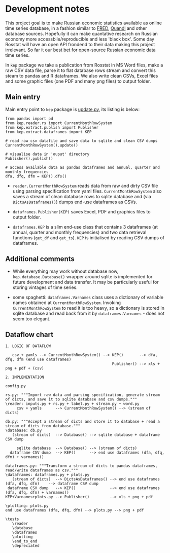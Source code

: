 Development notes
=================

This project goal is to make Russian economic statistics available as online time series database, in a fashion similar to  [FRED](https://research.stlouisfed.org/fred2/), [Quandl](https://www.quandl.com/) and other database sources. Hopefully it can make quantative research on Russian economy more accessbile/reproducible and less 'black box'. Some day Rosstat will have an open API frondend to their data making this project irrelevant. So far it our best bet for open-source Russian economic data time series.  

In ```kep``` package we take a publication from Rosstat in MS Word files, make a raw CSV data file, parse it to flat database rows stream and convert this steam to pandas and R dataframes. We also write clean CSVs, Excel files and some graphic files  (one PDF and many png files) to output folder.

Main entry
----------

Main entry point to ```kep``` package is [update.py](https://github.com/epogrebnyak/rosstat-kep-data/blob/master/update.py), its listing is below:

```
from pandas import pd
from kep.reader.rs import CurrentMonthRowSystem
from kep.extract.publish import Publisher
from kep.extract.dataframes import KEP

# read raw csv datafile and save data to sqlite and clean CSV dumps 
CurrentMonthRowSystem().update()

# visualise data in 'ouput' directory
Publisher().publish()

# access available data as pandas dataframes and annual, quarter and monthly frequencies
dfa, dfq, dfm = KEP().dfs()
```

- ```reader.CurrentMonthRowSystem``` reads data from raw and dirty CSV file using parsing specification from yaml files. ```CurrentMonthRowSystem``` also saves a stream of clean database rows to sqlite database and (via ```DictsAsDataframes()```) dumps end-use dataframes as CSVs.

- ```dataframes.Publisher(KEP)``` saves Excel, PDF and graphics files to output folder. 
 
- ```dataframes.KEP``` is a slim end-use class that contains 3 dataframes (at annual, quarter and monthly frequencies) and two data retrieval functions (```get_df``` and ```get_ts```). ```KEP``` is initialised by reading CSV dumps of dataframes. 

Additional comments
-------------------

- While everything may work without database now, ```kep.database.Database()``` wrapper around sqlite is implemented for future development and data transfer. It may be particularly useful for storing vintages of time series.

- some spaghetti: ```dataframes.Varnames``` class uses a dictionary of variable names obtained at ```CurrentMonthRowSystem```.  Invoking ```CurrentMonthRowSystem``` to read it is too heavy, so a dictionary is stored in sqlite database and read back from it by ```dataframes.Varnames``` - does not seem too elegant. 


Dataflow chart
--------------

```
1. LOGIC OF DATAFLOW

   csv + yamls --> CurrentMonthRowSystem() --> KEP()       --> dfa, dfq, dfm (end use dataframes)
                                               Publisher() --> xls + png + pdf + (csv)
											   
2. IMPLEMENTATION

config.py 

rs.py: """Import raw data and parsing specification, generate stream of dicts, and save it to sqlite database and csv dumps."""
\reader: inputs.py + rs.py + label.py + stream.py + word.py
     csv + yamls      --> CurrentMonthRowSystem() --> (stream of dicts) 

db.py: """Accept a stream of dicts and store it to database + read a stream of dicts from database."""
\database: db.py
   (stream of dicts)  --> Database() --> sqlite database + dataframe CSV dump 
   
     sqlite database  --> Database() --> (stream of dicts)    
  dataframe CSV dump  --> KEP()      --> end use dataframes (dfa, dfq, dfm) + varnames()

dataframes.py: """Transform a stream of dicts to pandas dataframes, read/write dataframes as csv."""  
\dataframes: dataframes.py + plots.py
   (stream of dicts)  --> DictsAsDataframes() --> end use dataframes (dfa, dfq, dfm)    --> dataframe CSV dump
 dataframe CSV dump   --> KEP()               --> end use dataframes (dfa, dfq, dfm) + varnames() 
KEP+Varnames+plots.py --> Publisher()         --> xls + png + pdf

\plotting: plots.py
end use dataframes (dfa, dfq, dfm) --> plots.py --> png + pdf

\tests
   \reader
   \database
   \dataframes
   \plotting
   \end_to_end
   \depreciated 
```
